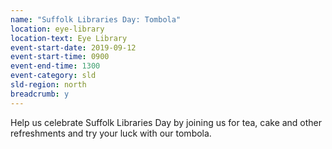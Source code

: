 ```yaml
---
name: "Suffolk Libraries Day: Tombola"
location: eye-library
location-text: Eye Library
event-start-date: 2019-09-12
event-start-time: 0900
event-end-time: 1300
event-category: sld
sld-region: north
breadcrumb: y
---
```


Help us celebrate Suffolk Libraries Day by joining us for tea, cake and other refreshments and try your luck with our tombola.
